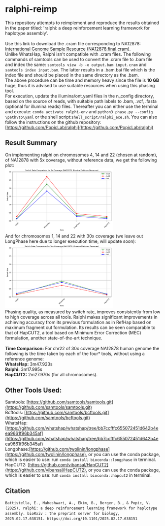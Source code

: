 # ralphi-reimp
This repository attempts to reimplement and reproduce the results obtained in the paper titled: 'ralphi: a deep reinforcement learning framework for haplotype assembly'. <br/><br/>
Use this link to download the .cram file corresponding to NA12878: [International Genome Sample Resource (NA12878.final.cram)](https://ftp.sra.ebi.ac.uk/vol1/run/ERR323/ERR3239334/NA12878.final.cram). <br/>
Unlike WhatsHap, Ralphi isn't compatible with .cram files. The following commands of samtools can be used to convert the .cram file to .bam file and index the same: `samtools view -b -o output.bam input.cram` and `samtools index input.bam`. The latter results in a .bam.bai file which is the index file and should be placed in the same directory as the .bam. <br/>
The above procedure can be time and memory heavy since the file is **10 GB** huge, thus it is advised to use suitable resources when using this phasing tool. <br/>
For execution, update the illumina/ont.yaml files in the n_config directory, based on the source of reads, with suitable path labels to .bam, .vcf, .fasta (optional for illumina reads) files. Thereafter you can either use the terminal and execute: `conda activate ralphi-env` and `python3 phase.py --config \path\to\yaml` or the shell script:`shell_script/ralphi_exe.sh`. You can also follow the instructions on the github repository: [https://github.com/PopicLab/ralphi](https://github.com/PopicLab/ralphi)
<br/>
## Result Summary
On implementing ralphi on chromosomes 4, 14 and 22 (chosen at random), of NA12878 with 5x coverage, without reference data, we get the following plot:<br/>
<img src="results/switch_rate_5x.png" alt="5x Coverage" width="350"/><br/>
And for chromosomes 1, 14 and 22 with 30x coverage (we leave out LongPhase here due to longer execution time, will update soon): <br/>
<img src="results/switch_rate_30x.png" alt="30x Coverage" width="350"/><br/>
Phasing quality, as measured by switch rate, improves consistently from low to high coverage across all tools. Ralphi makes significant improvements in achieving accuracy from its previous formulation as in RefHap based on maximum fragment cut formulation. Its results can be seen comparable to that of HapCUT2, a tool based on Minimum Error Correction (MEC) formulation, another state-of-the-art technique. <br/><br/>
**Time Comparison:** For chr22 of 30x coverage NA12878 human genome the following is the time taken by each of the four* tools, without using a reference genome: <br/>
**WhatsHap:** 3m47.923s <br/>
**Ralphi:** 3m17.995s <br/>
**HapCUT2:** 2m27.970s (for all chromosomes).



## Other Tools Used:
Samtools: [https://github.com/samtools/samtools.git](https://github.com/samtools/samtools.git) <br/>
Bcftools: [https://github.com/samtools/bcftools.git](https://github.com/samtools/bcftools.git) <br/>
WhatsHap: [https://github.com/whatshap/whatshap/tree/bb7ccfffc655072451d642b4eea9661f96b345af](https://github.com/whatshap/whatshap/tree/bb7ccfffc655072451d642b4eea9661f96b345af) <br/>
Longphase:[https://github.com/twolinin/longphase](https://github.com/twolinin/longphase), or you can use the conda package, which is easier to use: run `conda install bioconda::longphase` in terminal.<br/>
HapCUT2: [https://github.com/vibansal/HapCUT2](https://github.com/vibansal/HapCUT2), or you can use the conda package, which is easier to use: run `conda install bioconda::hapcut2` in terminal.<br/>
## Citation
`Battistella, E., Maheshwari, A., Ekim, B., Berger, B., & Popic, V. (2025). ralphi: a deep reinforcement learning framework for haplotype assembly. bioRxiv : the preprint server for biology, 2025.02.17.638151. https://doi.org/10.1101/2025.02.17.638151`
